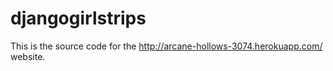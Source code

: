 # djangogirlstrips

This is the source code for the http://arcane-hollows-3074.herokuapp.com/ website.
